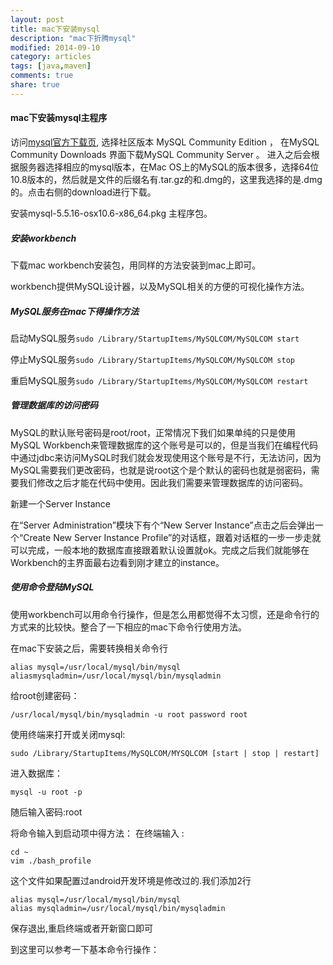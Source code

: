 ```yaml
---
layout: post
title: mac下安装mysql
description: "mac下折腾mysql"
modified: 2014-09-10
category: articles
tags: [java,maven]
comments: true
share: true
---
```


#### mac下安装mysql主程序

访问[mysql官方下载页](http://www.mysql.com/downloads/), 选择社区版本 MySQL Community Edition ， 在MySQL Community Downloads 界面下载MySQL Community Server 。 进入之后会根据服务器选择相应的mysql版本，在Mac OS上的MySQL的版本很多，选择64位10.8版本的，然后就是文件的后缀名有.tar.gz的和.dmg的，这里我选择的是.dmg的。点击右侧的download进行下载。

安装mysql-5.5.16-osx10.6-x86_64.pkg 主程序包。


##### 安装workbench
下载mac workbench安装包，用同样的方法安装到mac上即可。

workbench提供MySQL设计器，以及MySQL相关的方便的可视化操作方法。


##### MySQL服务在mac下得操作方法

启动MySQL服务`sudo /Library/StartupItems/MySQLCOM/MySQLCOM start`
 
停止MySQL服务`sudo /Library/StartupItems/MySQLCOM/MySQLCOM stop`
 
重启MySQL服务`sudo /Library/StartupItems/MySQLCOM/MySQLCOM restart`


##### 管理数据库的访问密码

MySQL的默认账号密码是root/root，正常情况下我们如果单纯的只是使用MySQL Workbench来管理数据库的这个账号是可以的，但是当我们在编程代码中通过jdbc来访问MySQL时我们就会发现使用这个账号是不行，无法访问，因为MySQL需要我们更改密码，也就是说root这个是个默认的密码也就是弱密码，需要我们修改之后才能在代码中使用。因此我们需要来管理数据库的访问密码。

新建一个Server Instance

在“Server Administration”模块下有个“New Server Instance”点击之后会弹出一个“Create New Server Instance Profile”的对话框，跟着对话框的一步一步走就可以完成，一般本地的数据库直接跟着默认设置就ok。完成之后我们就能够在Workbench的主界面最右边看到刚才建立的instance。

##### 使用命令登陆MySQL

使用workbench可以用命令行操作，但是怎么用都觉得不太习惯，还是命令行的方式来的比较快。整合了一下相应的mac下命令行使用方法。

在mac下安装之后，需要转换相关命令行
	
	alias mysql=/usr/local/mysql/bin/mysql
	aliasmysqladmin=/usr/local/mysql/bin/mysqladmin

给root创建密码：

	/usr/local/mysql/bin/mysqladmin -u root password root
 
使用终端来打开或关闭mysql:

    sudo /Library/StartupItems/MySQLCOM/MYSQLCOM [start | stop | restart]

进入数据库：
	
	mysql -u root -p

随后输入密码:root

将命令输入到启动项中得方法：
在终端输入 : 
	
	cd ~
	vim ./bash_profile

这个文件如果配置过android开发环境是修改过的.我们添加2行

	alias mysql=/usr/local/mysql/bin/mysql
	alias mysqladmin=/usr/local/mysql/bin/mysqladmin

保存退出,重启终端或者开新窗口即可

到这里可以参考一下基本命令行操作：


